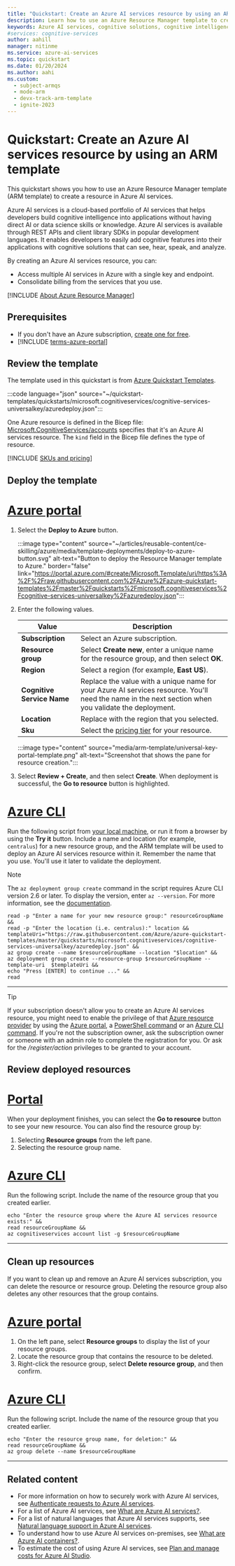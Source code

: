```yaml
---
title: "Quickstart: Create an Azure AI services resource by using an ARM template"
description: Learn how to use an Azure Resource Manager template to create an Azure AI services resource.
keywords: Azure AI services, cognitive solutions, cognitive intelligence, cognitive artificial intelligence
#services: cognitive-services
author: aahill
manager: nitinme
ms.service: azure-ai-services
ms.topic: quickstart
ms.date: 01/20/2024
ms.author: aahi
ms.custom:
  - subject-armqs
  - mode-arm
  - devx-track-arm-template
  - ignite-2023
---
```


# Quickstart: Create an Azure AI services resource by using an ARM template

This quickstart shows you how to use an Azure Resource Manager template (ARM template) to create a resource in Azure AI services.

Azure AI services is a cloud-based portfolio of AI services that helps developers build cognitive intelligence into applications without having direct AI or data science skills or knowledge. Azure AI services is available through REST APIs and client library SDKs in popular development languages. It enables developers to easily add cognitive features into their applications with cognitive solutions that can see, hear, speak, and analyze.

By creating an Azure AI services resource, you can:

* Access multiple AI services in Azure with a single key and endpoint.
* Consolidate billing from the services that you use.

[!INCLUDE [About Azure Resource Manager](../../includes/resource-manager-quickstart-introduction.md)]

## Prerequisites

* If you don't have an Azure subscription, [create one for free](https://azure.microsoft.com/free/cognitive-services).
* [!INCLUDE [terms-azure-portal](./includes/quickstarts/terms-azure-portal.md)]

## Review the template

The template used in this quickstart is from [Azure Quickstart Templates](https://azure.microsoft.com/resources/templates/cognitive-services-universalkey/).

:::code language="json" source="~/quickstart-templates/quickstarts/microsoft.cognitiveservices/cognitive-services-universalkey/azuredeploy.json":::

One Azure resource is defined in the Bicep file: [Microsoft.CognitiveServices/accounts](/azure/templates/microsoft.cognitiveservices/accounts) specifies that it's an Azure AI services resource. The `kind` field in the Bicep file defines the type of resource.

[!INCLUDE [SKUs and pricing](./includes/quickstarts/sku-pricing.md)]

## Deploy the template

# [Azure portal](#tab/portal)

1. Select the **Deploy to Azure** button.

    :::image type="content" source="~/articles/reusable-content/ce-skilling/azure/media/template-deployments/deploy-to-azure-button.svg" alt-text="Button to deploy the Resource Manager template to Azure." border="false" link="https://portal.azure.com/#create/Microsoft.Template/uri/https%3A%2F%2Fraw.githubusercontent.com%2FAzure%2Fazure-quickstart-templates%2Fmaster%2Fquickstarts%2Fmicrosoft.cognitiveservices%2Fcognitive-services-universalkey%2Fazuredeploy.json":::

2. Enter the following values.

    |Value  |Description  |
    |---------|---------|
    | **Subscription** | Select an Azure subscription. |
    | **Resource group** | Select **Create new**, enter a unique name for the resource group, and then select **OK**. |
    | **Region** | Select a region (for example, **East US**). |
    | **Cognitive Service Name** | Replace the value with a unique name for your Azure AI services resource. You'll need the name in the next section when you validate the deployment. |
    | **Location** | Replace with the region that you selected. |
    | **Sku** | Select the [pricing tier](https://azure.microsoft.com/pricing/details/cognitive-services/) for your resource. |

    :::image type="content" source="media/arm-template/universal-key-portal-template.png" alt-text="Screenshot that shows the pane for resource creation.":::

3. Select **Review + Create**, and then select **Create**. When deployment is successful, the **Go to resource** button is highlighted.

# [Azure CLI](#tab/CLI)

Run the following script from [your local machine](/cli/azure/install-azure-cli), or run it from a browser by using the **Try it** button. Include a name and location (for example, `centralus`) for a new resource group, and the ARM template will be used to deploy an Azure AI services resource within it. Remember the name that you use. You'll use it later to validate the deployment.

> [!NOTE]
> The `az deployment group create` command in the script requires Azure CLI version 2.6 or later. To display the version, enter `az --version`. For more information, see the [documentation](/cli/azure/deployment/group).

```azurecli-interactive
read -p "Enter a name for your new resource group:" resourceGroupName &&
read -p "Enter the location (i.e. centralus):" location &&
templateUri="https://raw.githubusercontent.com/Azure/azure-quickstart-templates/master/quickstarts/microsoft.cognitiveservices/cognitive-services-universalkey/azuredeploy.json" &&
az group create --name $resourceGroupName --location "$location" &&
az deployment group create --resource-group $resourceGroupName --template-uri  $templateUri &&
echo "Press [ENTER] to continue ..." &&
read
```

---

> [!TIP]
> If your subscription doesn't allow you to create an Azure AI services resource, you might need to enable the privilege of that [Azure resource provider](../azure-resource-manager/management/resource-providers-and-types.md#register-resource-provider) by using the [Azure portal](../azure-resource-manager/management/resource-providers-and-types.md#azure-portal), a [PowerShell command](../azure-resource-manager/management/resource-providers-and-types.md#azure-powershell) or an [Azure CLI command](../azure-resource-manager/management/resource-providers-and-types.md#azure-cli). If you're not the subscription owner, ask the subscription owner or someone with an admin role to complete the registration for you. Or ask for the */register/action* privileges to be granted to your account.

## Review deployed resources

# [Portal](#tab/portal)

When your deployment finishes, you can select the **Go to resource** button to see your new resource. You can also find the resource group by:

1. Selecting **Resource groups** from the left pane.
2. Selecting the resource group name.

# [Azure CLI](#tab/CLI)

Run the following script. Include the name of the resource group that you created earlier.

```azurecli-interactive
echo "Enter the resource group where the Azure AI services resource exists:" &&
read resourceGroupName &&
az cognitiveservices account list -g $resourceGroupName
```

---

## Clean up resources

If you want to clean up and remove an Azure AI services subscription, you can delete the resource or resource group. Deleting the resource group also deletes any other resources that the group contains.

# [Azure portal](#tab/portal)

1. On the left pane, select **Resource groups** to display the list of your resource groups.
2. Locate the resource group that contains the resource to be deleted.
3. Right-click the resource group, select **Delete resource group**, and then confirm.

# [Azure CLI](#tab/CLI)

Run the following script. Include the name of the resource group that you created earlier.

```azurecli-interactive
echo "Enter the resource group name, for deletion:" &&
read resourceGroupName &&
az group delete --name $resourceGroupName
```

---

## Related content

* For more information on how to securely work with Azure AI services, see [Authenticate requests to Azure AI services](authentication.md).
* For a list of Azure AI services, see [What are Azure AI services?](./what-are-ai-services.md).
* For a list of natural languages that Azure AI services supports, see [Natural language support in Azure AI services](language-support.md).
* To understand how to use Azure AI services on-premises, see [What are Azure AI containers?](cognitive-services-container-support.md).
* To estimate the cost of using Azure AI services, see [Plan and manage costs for Azure AI Studio](../ai-studio/how-to/costs-plan-manage.md).
